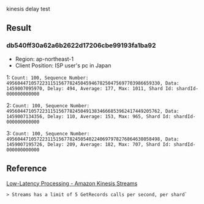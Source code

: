 kinesis delay test

## Result

### db540ff30a62a6b2622d17206cbe99193fa1ba92

- Region: ap-northeast-1
- Client Position: ISP user's pc in Japan

1: `Count: 100, Sequence Number: 49560447105722311515677824504594678250475697703986659330, Data: 1459007095970, Delay: 494, Average: 177, Max: 1011, Shard Id: shardId-000000000000`

2: `Count: 100, Sequence Number: 49560447105722311515677824504913834666853962417449205762, Data: 1459007134356, Delay: 110, Average: 153, Max: 965, Shard Id: shardId-000000000000`

3: `Count: 100, Sequence Number: 49560447105722311515677824505402240697978276864638058498, Data: 1459007195726, Delay: 209, Average: 182, Max: 707, Shard Id: shardId-000000000000`

## Reference

[Low-Latency Processing - Amazon Kinesis Streams](http://docs.aws.amazon.com/kinesis/latest/dev/kinesis-low-latency.html)

```
> Streams has a limit of 5 GetRecords calls per second, per shard`
```
